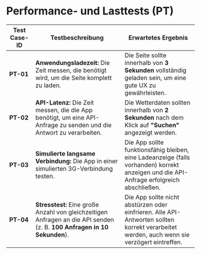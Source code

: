 # Performance- und Lasttests (PT)

| Test Case-ID | Testbeschreibung                                                                                                         | Erwartetes Ergebnis                                                                                                                        |
| ------------ | ------------------------------------------------------------------------------------------------------------------------ | ------------------------------------------------------------------------------------------------------------------------------------------ |
| **PT-01**    | **Anwendungsladezeit:** Die Zeit messen, die benötigt wird, um die Seite komplett zu laden.                              | Die Seite sollte innerhalb von **3 Sekunden** vollständig geladen sein, um eine gute UX zu gewährleisten.                                  |
| **PT-02**    | **API-Latenz:** Die Zeit messen, die die App benötigt, um eine API-Anfrage zu senden und die Antwort zu verarbeiten.     | Die Wetterdaten sollten innerhalb von **2 Sekunden** nach dem Klick auf **"Suchen"** angezeigt werden.                                     |
| **PT-03**    | **Simulierte langsame Verbindung:** Die App in einer simulierten 3G-Verbindung testen.                                   | Die App sollte funktionsfähig bleiben, eine Ladeanzeige (falls vorhanden) korrekt anzeigen und die API-Anfrage erfolgreich abschließen.    |
| **PT-04**    | **Stresstest:** Eine große Anzahl von gleichzeitigen Anfragen an die API senden (z. B. **100 Anfragen in 10 Sekunden**). | Die App sollte nicht abstürzen oder einfrieren. Alle API-Antworten sollten korrekt verarbeitet werden, auch wenn sie verzögert eintreffen. |
